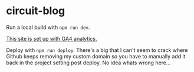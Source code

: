 # circuit-blog

Run a local build with `npm run dev`.

[This site is set up with GA4 analytics.](https://analytics.google.com/analytics/web/?name=ElectronicsBlog)

Deploy with `npm run deploy`. There's a big that I can't seem to crack where Github keeps removing my custom domain so you have to manually add it back in the project setting post deploy. No idea whats wrong here...
